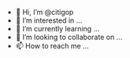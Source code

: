 - 👋 Hi, I’m @citigop
- 👀 I’m interested in ...
- 🌱 I’m currently learning ...
- 💞️ I’m looking to collaborate on ...
- 📫 How to reach me ...

<!---
citigop/citigop is a ✨ special ✨ repository because its `README.md` (this file) appears on your GitHub profile.
You can click the Preview link to take a look at your changes.
--->
